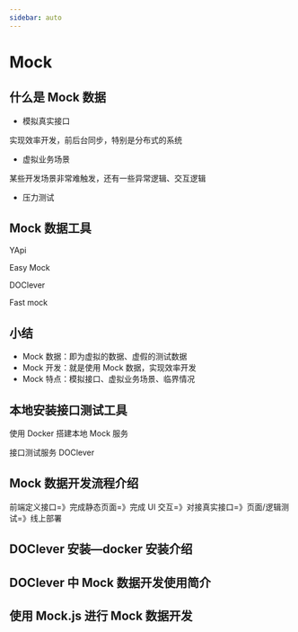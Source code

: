 ```yaml
---
sidebar: auto
---
```


# Mock

## 什么是 Mock 数据

- 模拟真实接口

实现效率开发，前后台同步，特别是分布式的系统

- 虚拟业务场景

某些开发场景非常难触发，还有一些异常逻辑、交互逻辑

- 压力测试

## Mock 数据工具

YApi

Easy Mock

DOClever

Fast mock

## 小结

- Mock 数据：即为虚拟的数据、虚假的测试数据
- Mock 开发：就是使用 Mock 数据，实现效率开发
- Mock 特点：模拟接口、虚拟业务场景、临界情况

## 本地安装接口测试工具

使用 Docker 搭建本地 Mock 服务

接口测试服务 DOClever

## Mock 数据开发流程介绍

前端定义接口=》完成静态页面=》完成 UI 交互=》对接真实接口=》页面/逻辑测试=》线上部署

## DOClever 安装—docker 安装介绍

## DOClever 中 Mock 数据开发使用简介

## 使用 Mock.js 进行 Mock 数据开发
